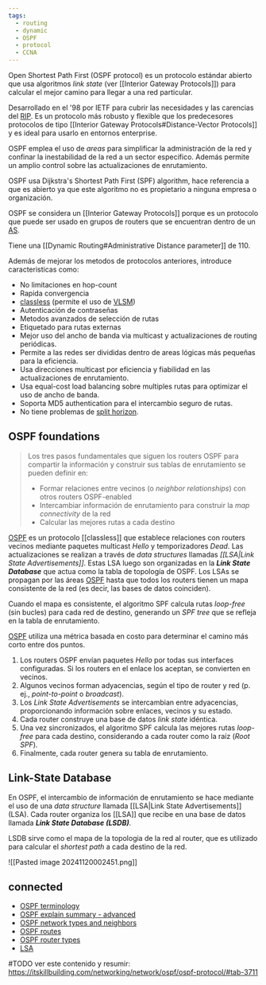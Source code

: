 ```yaml
---
tags:
  - routing
  - dynamic
  - OSPF
  - protocol
  - CCNA
---
```


Open Shortest Path First (OSPF protocol) es un protocolo estándar abierto que usa algoritmos _link state_ (ver [[Interior Gateway Protocols]]) para calcular el mejor camino para llegar a una red particular. 

Desarrollado en el '98 por IETF para cubrir las necesidades y las carencias del [RIP](RIP.md). Es un protocolo más robusto y flexible que los predecesores protocolos de tipo [[Interior Gateway Protocols#Distance-Vector Protocols]] y es ideal para usarlo en entornos enterprise. 

OSPF emplea el uso de _areas_ para simplificar la administración de la red y confinar la inestabilidad de la red a un sector especifico. Además permite un amplio control sobre las actualizaciones de enrutamiento.

OSPF usa Dijkstra's Shortest Path First (SPF) algorithm, hace referencia a que es abierto ya que este algoritmo no es propietario a ninguna empresa o organización.

OSPF se considera un [[Interior Gateway Protocols]] porque es un protocolo que puede ser usado en grupos de routers que se encuentran dentro de un [AS](AS.md). 

Tiene una  [[Dynamic Routing#Administrative Distance parameter]] de 110.

Además de mejorar los metodos de protocolos anteriores, introduce caracteristicas como:
- No limitaciones en hop-count
- Rapida convergencia
- [classless](classless.md)  (permite el uso de [VLSM](VLSM.md))
- Autenticación de contraseñas
- Metodos avanzados de selección de rutas
- Etiquetado para rutas externas
- Mejor uso del ancho de banda via multicast y actualizaciones de routing periódicas.
- Permite a las redes ser divididas dentro de areas lógicas más pequeñas para la eficiencia.
- Usa direcciones multicast por eficiencia y fiabilidad en las actualizaciones de enrutamiento.
- Usa equal-cost load balancing sobre multiples rutas para optimizar el uso de ancho de banda. 
- Soporta MD5 authentication para el intercambio seguro de rutas.
- No tiene problemas de [split horizon](split%20horizon.md). 

## OSPF foundations 

> Los tres pasos fundamentales que siguen los routers OSPF para compartir la información y construir sus tablas de enrutamiento se pueden definir en:
> - Formar relaciones entre vecinos (o _neighbor relationships_) con otros routers OSPF-enabled 
> - Intercambiar información de enrutamiento para construir la _map connectivity_ de la red 
> - Calcular las mejores rutas a cada destino


[OSPF](OSPF.md) es un protocolo [[classless]] que establece relaciones con routers vecinos mediante paquetes multicast _Hello_ y temporizadores _Dead_. Las actualizaciones se realizan a través de _data structures_ llamadas _[[LSA|Link State Advertisements]]_. Estas LSA luego son organizadas en la **_Link State Database_** que actua como la tabla de topología de OSPF. Los LSAs se propagan por las áreas [OSPF](OSPF.md) hasta que todos los routers tienen un mapa consistente de la red (es decir, las bases de datos coinciden).

Cuando el mapa es consistente, el algoritmo SPF calcula rutas _loop-free_ (sin bucles) para cada red de destino, generando un _SPF tree_ que se refleja en la tabla de enrutamiento.

[OSPF](OSPF.md) utiliza una métrica basada en costo para determinar el camino más corto entre dos puntos.

1. Los routers OSPF envían paquetes _Hello_ por todas sus interfaces configuradas. Si los routers en el enlace los aceptan, se convierten en vecinos.
2. Algunos vecinos forman adyacencias, según el tipo de router y red (p. ej., _point-to-point_ o _broadcast_).
3. Los _Link State Advertisements_ se intercambian entre adyacencias, proporcionando información sobre enlaces, vecinos y su estado.
4. Cada router construye una base de datos _link state_ idéntica.
5. Una vez sincronizados, el algoritmo SPF calcula las mejores rutas _loop-free_ para cada destino, considerando a cada router como la raíz (_Root SPF_).
6. Finalmente, cada router genera su tabla de enrutamiento.

## Link-State Database 
En OSPF, el intercambio de información de enrutamiento se hace mediante el uso de una _data structure_ llamada [[LSA|Link State Advertisements]] (LSA). Cada router organiza los [[LSA]] que recibe en una base de datos llamada **_Link State Database (LSDB)_**.

LSDB sirve como el mapa de la topologia de la red al router, que es utilizado para calcular el _shortest path_ a cada destino de la red. 

![[Pasted image 20241120002451.png]]



## connected

- [OSPF terminology](OSPF%20terminology.md)
- [OSPF explain summary - advanced](OSPF%20explain%20summary%20-%20advanced.md) 
- [OSPF network types and neighbors](OSPF%20network%20types%20and%20neighbors.md) 
- [OSPF routes](OSPF%20routes.md) 
- [OSPF router types](OSPF%20router%20types.md) 
- [LSA](LSA.md) 

#TODO ver este contenido y resumir: https://itskillbuilding.com/networking/network/ospf/ospf-protocol/#tab-3711